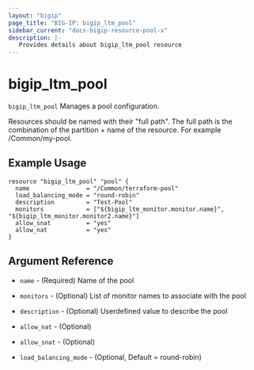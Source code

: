 ```yaml
---
layout: "bigip"
page_title: "BIG-IP: bigip_ltm_pool"
sidebar_current: "docs-bigip-resource-pool-x"
description: |-
   Provides details about bigip_ltm_pool resource
---
```


# bigip\_ltm\_pool

`bigip_ltm_pool` Manages a pool configuration.

Resources should be named with their "full path". The full path is the combination of the partition + name of the resource. For example /Common/my-pool.


## Example Usage


```hcl
resource "bigip_ltm_pool" "pool" {
  name                = "/Common/terraform-pool"
  load_balancing_mode = "round-robin"
  description         = "Test-Pool"
  monitors            = ["${bigip_ltm_monitor.monitor.name}", "${bigip_ltm_monitor.monitor2.name}"]
  allow_snat          = "yes"
  allow_nat           = "yes"
}
```      

## Argument Reference

* `name` - (Required) Name of the pool

* `monitors` - (Optional) List of monitor names to associate with the pool

* `description` - (Optional) Userdefined value to describe the pool 

* `allow_nat` - (Optional)

* `allow_snat` - (Optional)

* `load_balancing_mode` - (Optional, Default = round-robin)
